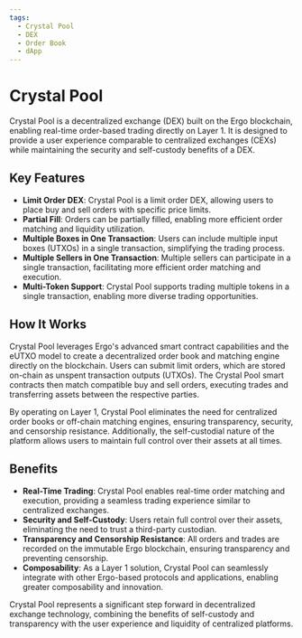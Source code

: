 ```yaml
---
tags:
  - Crystal Pool
  - DEX
  - Order Book
  - dApp
---
```


# Crystal Pool

Crystal Pool is a decentralized exchange (DEX) built on the Ergo blockchain, enabling real-time order-based trading directly on Layer 1. It is designed to provide a user experience comparable to centralized exchanges (CEXs) while maintaining the security and self-custody benefits of a DEX.

## Key Features

- **Limit Order DEX**: Crystal Pool is a limit order DEX, allowing users to place buy and sell orders with specific price limits.
- **Partial Fill**: Orders can be partially filled, enabling more efficient order matching and liquidity utilization.
- **Multiple Boxes in One Transaction**: Users can include multiple input boxes (UTXOs) in a single transaction, simplifying the trading process.
- **Multiple Sellers in One Transaction**: Multiple sellers can participate in a single transaction, facilitating more efficient order matching and execution.
- **Multi-Token Support**: Crystal Pool supports trading multiple tokens in a single transaction, enabling more diverse trading opportunities.

## How It Works

Crystal Pool leverages Ergo's advanced smart contract capabilities and the eUTXO model to create a decentralized order book and matching engine directly on the blockchain. Users can submit limit orders, which are stored on-chain as unspent transaction outputs (UTXOs). The Crystal Pool smart contracts then match compatible buy and sell orders, executing trades and transferring assets between the respective parties.

By operating on Layer 1, Crystal Pool eliminates the need for centralized order books or off-chain matching engines, ensuring transparency, security, and censorship resistance. Additionally, the self-custodial nature of the platform allows users to maintain full control over their assets at all times.

## Benefits

- **Real-Time Trading**: Crystal Pool enables real-time order matching and execution, providing a seamless trading experience similar to centralized exchanges.
- **Security and Self-Custody**: Users retain full control over their assets, eliminating the need to trust a third-party custodian.
- **Transparency and Censorship Resistance**: All orders and trades are recorded on the immutable Ergo blockchain, ensuring transparency and preventing censorship.
- **Composability**: As a Layer 1 solution, Crystal Pool can seamlessly integrate with other Ergo-based protocols and applications, enabling greater composability and innovation.

Crystal Pool represents a significant step forward in decentralized exchange technology, combining the benefits of self-custody and transparency with the user experience and liquidity of centralized platforms.
